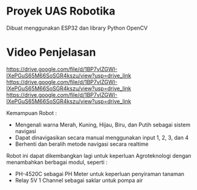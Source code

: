 # Proyek UAS Robotika
Dibuat menggunakan ESP32 dan library Python OpenCV

# Video Penjelasan

https://drive.google.com/file/d/1BP7vIZGWI-IXePGuS65M66SoSGR4kszu/view?usp=drive_link
https://drive.google.com/file/d/1BP7vIZGWI-IXePGuS65M66SoSGR4kszu/view?usp=drive_link
https://drive.google.com/file/d/1BP7vIZGWI-IXePGuS65M66SoSGR4kszu/view?usp=drive_link

Kemampuan Robot :
 - Mengenali warna Merah, Kuning, Hijau, Biru, dan Putih sebagai sistem navigasi
 - Dapat dinavigasikan secara manual menggunakan input 1, 2, 3, dan 4
 - Berhenti dan beralih metode navigasi secara realtime

Robot ini dapat dikembangkan lagi untuk keperluan Agroteknologi dengan menambahkan berbagai modul, seperti :
 - PH-4520C sebagai PH Meter untuk keperluan penyiraman tanaman
 - Relay 5V 1 Channel sebagai saklar untuk pompa air
